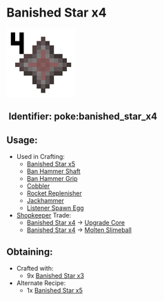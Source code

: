 # Banished Star x4

![](https://github.com/ItsMePok/PFE/blob/wikiAssets/wikiMain/banished_star_x4.png?raw=true)

## <img src="https://minecraft.wiki/images/Name_Tag_JE2_BE2.png?cbdc1" alt="" data-size="line"> Identifier: **poke:banished\_star\_x4** <a href="#identifier" id="identifier"></a>

## Usage:

* Used in Crafting:
  * [Banished Star x5](https://pfewiki.gitbook.io/home/items/banished-stars/banished-star-x5)
  * [Ban Hammer Shaft](https://github.com/ItsMePok/PFE/wiki/Ban-Hammer-Shaft)
  * [Ban Hammer Grip](https://github.com/ItsMePok/PFE/wiki/Ban-Hammer-Grip)
  * [Cobbler](https://github.com/ItsMePok/PFE/wiki/Cobbler)
  * [Rocket Replenisher](https://github.com/ItsMePok/PFE/wiki/Rocket-Replenisher)
  * [Jackhammer](https://github.com/ItsMePok/PFE/wiki/Jackhammer)
  * [Listener Spawn Egg](https://github.com/ItsMePok/PFE/wiki/Listener)
* [Shopkeeper](https://github.com/ItsMePok/PFE/wiki/Shopkeeper) Trade:
  * [Banished Star x4](https://pfewiki.gitbook.io/home/items/banished-stars/banished-star-x4) -> [Upgrade Core](https://pfewiki.gitbook.io/home/items/cores/upgrade-core)
  * [Banished Star x4](https://pfewiki.gitbook.io/home/items/banished-stars/banished-star-x4) -> [Molten Slimeball](https://github.com/ItsMePok/PFE/wiki/Molten-Slimeball)

## Obtaining:

* Crafted with:
  * 9x [Banished Star x3](https://pfewiki.gitbook.io/home/items/banished-stars/banished-star-x3)
* Alternate Recipe:
  * 1x [Banished Star x5](https://pfewiki.gitbook.io/home/items/banished-stars/banished-star-x5)
